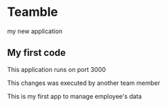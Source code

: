 # Teamble
my new application

## My first code

This application runs on port 3000

This changes was executed by another team member

This is my first app to manage employee's data

